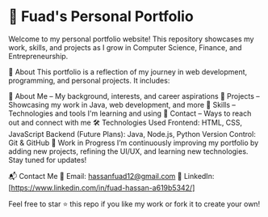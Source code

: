 # 🚀 Fuad's Personal Portfolio
Welcome to my personal portfolio website! This repository showcases my work, skills, and projects as I grow in Computer Science, Finance, and Entrepreneurship.

📌 About
This portfolio is a reflection of my journey in web development, programming, and personal projects. It includes:

🔹 About Me – My background, interests, and career aspirations
🔹 Projects – Showcasing my work in Java, web development, and more
🔹 Skills – Technologies and tools I'm learning and using
🔹 Contact – Ways to reach out and connect with me
🛠️ Technologies Used
Frontend: HTML, CSS, JavaScript
Backend (Future Plans): Java, Node.js, Python
Version Control: Git & GitHub
🚧 Work in Progress
I’m continuously improving my portfolio by adding new projects, refining the UI/UX, and learning new technologies. Stay tuned for updates!

📬 Contact Me
📧 Email: hassanfuad12@gmail.com
🔗 LinkedIn: [https://www.linkedin.com/in/fuad-hassan-a619b5342/]

Feel free to star ⭐ this repo if you like my work or fork it to create your own!
